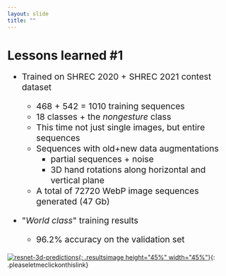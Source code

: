 ```yaml
---
layout: slide
title: ""
---
```


# Lessons learned #1

<div markdown="1" style="font-size:2vw">

- Trained on SHREC 2020 + SHREC 2021 contest dataset
	- 468 + 542 = 1010 training sequences
	- 18 classes + the _nongesture_ class
	- This time not just single images, but entire sequences
	- Sequences with old+new data augmentations
		- partial sequences + noise
		- 3D hand rotations along horizontal and vertical plane
	- A total of 72720 WebP image sequences generated (47 Gb)
	
- "_World class_" training results
	- 96.2% accuracy on the validation set

</div>

[![resnet-3d-predictions](assets/pics/old-imgs/3d-resnet/resnet-3d-50-training-accuracy.png){: .resultsimage height="45%" width="45%"}](assets/pics/old-imgs/3d-resnet/resnet-3d-50-training-accuracy.png){: .pleaseletmeclickonthislink}

<!-- figcaption class="figcaption" markdown="1">

Credits: [SFINGE 3D: A novel benchmark for online detection and recognition of heterogeneous hand gestures from 3D fingers’ trajectories](https://www.sciencedirect.com/science/article/pii/S0097849320301163){: .pleaseletmeclickonthislink}

</figcaption -->

